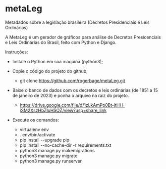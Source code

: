 # metaLeg
Metadados sobre a legislação brasileira (Decretos Presidenciais e Leis Ordinárias)

A MetaLeg é um gerador de gráficos para análise de Decretos Presicenciais e Leis Ordinárias do Brasil, feito com Python e Django. 

Instruções:
 - Instale o Python em sua maquina (python3);
 - Copie o código do projeto do github;
    - git clone https://github.com/rogerbage/metaLeg.git
 - Baixe o banco de dados com os decretos e leis ordinárias (de 1851 a 15 de janeiro de 2023) e ponha o arquivo na raiz do projeto. 
    -  https://drive.google.com/file/d/1zLkAmPo0Bt-jtHH-jSM2XszHbZIuHSOZ/view?usp=share_link

 - Execute os comandos:
    - virtualenv env
    - . env/bin/activate
    - pip install --upgrade pip
    - pip install --no-cache-dir -r requirements.txt
    - python3 manage.py makemigrations
    - python3 manage.py migrate
    - python3 manage.py runserver
